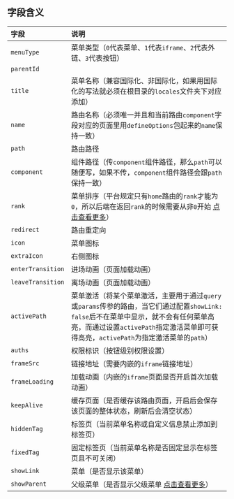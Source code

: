 ## 字段含义

| 字段                | 说明                                                                                                                                                                                                                                                                                                                                                                                                                                          |
|:------------------|:--------------------------------------------------------------------------------------------------------------------------------------------------------------------------------------------------------------------------------------------------------------------------------------------------------------------------------------------------------------------------------------------------------------------------------------------|
| `menuType`        | 菜单类型（`0`代表菜单、`1`代表`iframe`、`2`代表外链、`3`代表按钮）                                                                                                                                                                                                                                                                                                                                                                                                 |
| `parentId`        |                                                                                                                                                                                                                                                                                                                                                                                                                                             |
| `title`           | 菜单名称（兼容国际化、非国际化，如果用国际化的写法就必须在根目录的`locales`文件夹下对应添加）                                                                                                                                                                                                                                                                                                                                                                                         |
| `name`            | 路由名称（必须唯一并且和当前路由`component`字段对应的页面里用`defineOptions`包起来的`name`保持一致）                                                                                                                                                                                                                                                                                                                                                                          |
| `path`            | 路由路径                                                                                                                                                                                                                                                                                                                                                                                                                                        |
| `component`       | 组件路径（传`component`组件路径，那么`path`可以随便写，如果不传，`component`组件路径会跟`path`保持一致）                                                                                                                                                                                                                                                                                                                                                                       |
| `rank`            | 菜单排序（平台规定只有`home`路由的`rank`才能为`0`，所以后端在返回`rank`的时候需要从非`0`开始 [点击查看更多](https://pure-admin.github.io/pure-admin-doc/pages/routerMenu/#%E8%8F%9C%E5%8D%95%E6%8E%92%E5%BA%8F-rank)）                                                                                                                                                                                                                                                               |
| `redirect`        | 路由重定向                                                                                                                                                                                                                                                                                                                                                                                                                                       |
| `icon`            | 菜单图标                                                                                                                                                                                                                                                                                                                                                                                                                                        |
| `extraIcon`       | 右侧图标                                                                                                                                                                                                                                                                                                                                                                                                                                        |
| `enterTransition` | 进场动画（页面加载动画）                                                                                                                                                                                                                                                                                                                                                                                                                                |
| `leaveTransition` | 离场动画（页面加载动画）                                                                                                                                                                                                                                                                                                                                                                                                                                |
| `activePath`      | 菜单激活（将某个菜单激活，主要用于通过`query`或`params`传参的路由，当它们通过配置`showLink: false`后不在菜单中显示，就不会有任何菜单高亮，而通过设置`activePath`指定激活菜单即可获得高亮，`activePath`为指定激活菜单的`path`）                                                                                                                                                                                                                                                                                              |
| `auths`           | 权限标识（按钮级别权限设置）                                                                                                                                                                                                                                                                                                                                                                                                                              |
| `frameSrc`        | 链接地址（需要内嵌的`iframe`链接地址）                                                                                                                                                                                                                                                                                                                                                                                                                     |
| `frameLoading`    | 加载动画（内嵌的`iframe`页面是否开启首次加载动画）                                                                                                                                                                                                                                                                                                                                                                                                               |
| `keepAlive`       | 缓存页面（是否缓存该路由页面，开启后会保存该页面的整体状态，刷新后会清空状态）                                                                                                                                                                                                                                                                                                                                                                                                     |
| `hiddenTag`       | 标签页（当前菜单名称或自定义信息禁止添加到标签页）                                                                                                                                                                                                                                                                                                                                                                                                                   |
| `fixedTag`        | 固定标签页（当前菜单名称是否固定显示在标签页且不可关闭）                                                                                                                                                                                                                                                                                                                                                                                                                |
| `showLink`        | 菜单（是否显示该菜单）                                                                                                                                                                                                                                                                                                                                                                                                                                 |
| `showParent`      | 父级菜单（是否显示父级菜单 [点击查看更多](https://pure-admin.github.io/pure-admin-doc/pages/routerMenu/#%E7%AC%AC%E4%B8%80%E7%A7%8D-%E8%AF%A5%E6%A8%A1%E5%BC%8F%E9%92%88%E5%AF%B9%E7%88%B6%E7%BA%A7%E8%8F%9C%E5%8D%95%E4%B8%8B%E5%8F%AA%E6%9C%89%E4%B8%80%E4%B8%AA%E5%AD%90%E8%8F%9C%E5%8D%95%E7%9A%84%E6%83%85%E5%86%B5-%E5%9C%A8%E5%AD%90%E8%8F%9C%E5%8D%95%E7%9A%84-meta-%E5%B1%9E%E6%80%A7%E4%B8%AD%E5%8A%A0%E4%B8%8A-showparent-true-%E5%8D%B3%E5%8F%AF)） |

